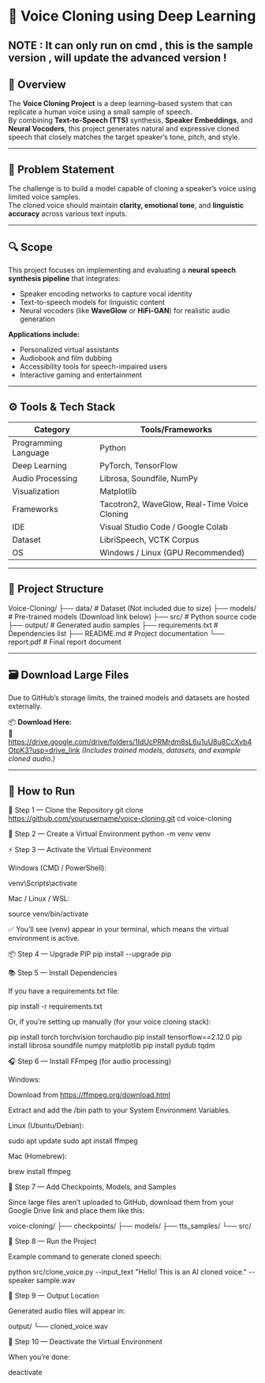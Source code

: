 # 🧠 Voice Cloning using Deep Learning

## NOTE : It can only run on cmd , this is the sample version , will update the advanced version !

## 📌 Overview
The **Voice Cloning Project** is a deep learning–based system that can replicate a human voice using a small sample of speech.  
By combining **Text-to-Speech (TTS)** synthesis, **Speaker Embeddings**, and **Neural Vocoders**, this project generates natural and expressive cloned speech that closely matches the target speaker’s tone, pitch, and style.

---

## 🎯 Problem Statement
The challenge is to build a model capable of cloning a speaker’s voice using limited voice samples.  
The cloned voice should maintain **clarity, emotional tone**, and **linguistic accuracy** across various text inputs.

---

## 🔍 Scope
This project focuses on implementing and evaluating a **neural speech synthesis pipeline** that integrates:
- Speaker encoding networks to capture vocal identity  
- Text-to-speech models for linguistic content  
- Neural vocoders (like **WaveGlow** or **HiFi-GAN**) for realistic audio generation  

**Applications include:**
- Personalized virtual assistants  
- Audiobook and film dubbing  
- Accessibility tools for speech-impaired users  
- Interactive gaming and entertainment

---

## ⚙️ Tools & Tech Stack
| Category | Tools/Frameworks |
|-----------|------------------|
| Programming Language | Python |
| Deep Learning | PyTorch, TensorFlow |
| Audio Processing | Librosa, Soundfile, NumPy |
| Visualization | Matplotlib |
| Frameworks | Tacotron2, WaveGlow, Real-Time Voice Cloning |
| IDE | Visual Studio Code / Google Colab |
| Dataset | LibriSpeech, VCTK Corpus |
| OS | Windows / Linux (GPU Recommended) |

---

## 🧩 Project Structure
Voice-Cloning/
├── data/ # Dataset (Not included due to size)
├── models/ # Pre-trained models (Download link below)
├── src/ # Python source code
├── output/ # Generated audio samples
├── requirements.txt # Dependencies list
├── README.md # Project documentation
└── report.pdf # Final report document


---

## 🗃️ Download Large Files
Due to GitHub’s storage limits, the trained models and datasets are hosted externally.

📦 **Download Here:**  
🔗 https://drive.google.com/drive/folders/1IdUcPRMrdm8sL6u1uU8u8CcXvb4OtpK3?usp=drive_link
*(Includes trained models, datasets, and example cloned audio.)*

---

## 🚀 How to Run
🧱 Step 1 — Clone the Repository
git clone https://github.com/yourusername/voice-cloning.git
cd voice-cloning

🐍 Step 2 — Create a Virtual Environment
python -m venv venv

⚡ Step 3 — Activate the Virtual Environment

Windows (CMD / PowerShell):

venv\Scripts\activate


Mac / Linux / WSL:

source venv/bin/activate


✅ You’ll see (venv) appear in your terminal, which means the virtual environment is active.

📦 Step 4 — Upgrade PIP
pip install --upgrade pip

📚 Step 5 — Install Dependencies

If you have a requirements.txt file:

pip install -r requirements.txt


Or, if you’re setting up manually (for your voice cloning stack):

pip install torch torchvision torchaudio
pip install tensorflow==2.12.0
pip install librosa soundfile numpy matplotlib
pip install pydub tqdm

🎧 Step 6 — Install FFmpeg (for audio processing)

Windows:

Download from https://ffmpeg.org/download.html

Extract and add the /bin path to your System Environment Variables.

Linux (Ubuntu/Debian):

sudo apt update
sudo apt install ffmpeg


Mac (Homebrew):

brew install ffmpeg

🧠 Step 7 — Add Checkpoints, Models, and Samples

Since large files aren’t uploaded to GitHub, download them from your Google Drive link and place them like this:

voice-cloning/
├── checkpoints/
├── models/
├── tts_samples/
└── src/

🚀 Step 8 — Run the Project

Example command to generate cloned speech:

python src/clone_voice.py --input_text "Hello! This is an AI cloned voice." --speaker sample.wav

💾 Step 9 — Output Location

Generated audio files will appear in:

output/
└── cloned_voice.wav

🧹 Step 10 — Deactivate the Virtual Environment

When you’re done:

deactivate
